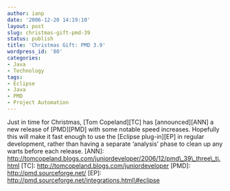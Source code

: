 ```yaml
---
author: ianp
date: '2006-12-20 14:19:10'
layout: post
slug: christmas-gift-pmd-39
status: publish
title: 'Christmas Gift: PMD 3.9'
wordpress_id: '80'
categories:
- Java
- Technology
tags:
- Eclipse
- Java
- PMD
- Project Automation
---
```


Just in time for Christmas, [Tom Copeland][TC] has [announced][ANN] a
new release of [PMD][PMD] with some notable speed increases. Hopefully
this will make it fast enough to use the [Eclipse plug-in][EP] in
regular development, rather than having a separate ‘analysis’ phase to
clean up any warts before each release. [ANN]:
http://tomcopeland.blogs.com/juniordeveloper/2006/12/pmd\_39\_three\_ti.html
[TC]: http://tomcopeland.blogs.com/juniordeveloper [PMD]:
http://pmd.sourceforge.net/ [EP]:
http://pmd.sourceforge.net/integrations.html\#eclipse
